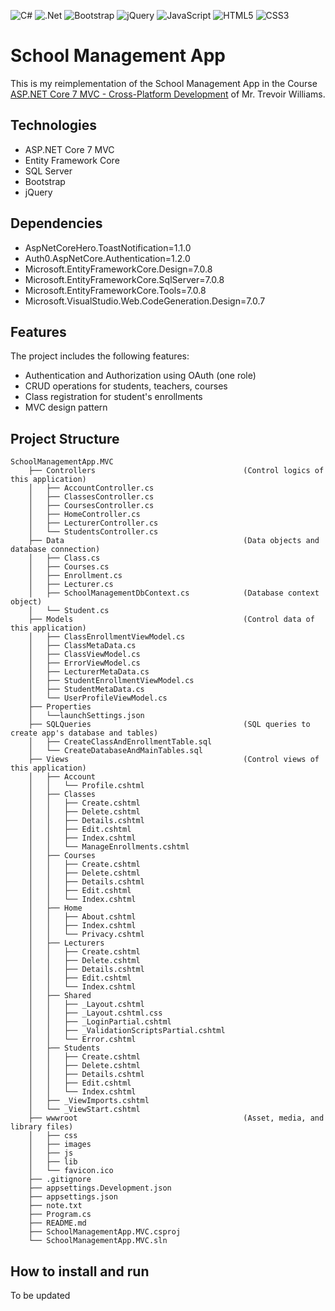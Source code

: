 
![C#](https://img.shields.io/badge/c%23-%23239120.svg?style=for-the-badge&logo=c-sharp&logoColor=white)
![.Net](https://img.shields.io/badge/.NET-5C2D91?style=for-the-badge&logo=.net&logoColor=white)
![Bootstrap](https://img.shields.io/badge/bootstrap-%238511FA.svg?style=for-the-badge&logo=bootstrap&logoColor=white)
![jQuery](https://img.shields.io/badge/jquery-%230769AD.svg?style=for-the-badge&logo=jquery&logoColor=white)
![JavaScript](https://img.shields.io/badge/javascript-%23323330.svg?style=for-the-badge&logo=javascript&logoColor=%23F7DF1E)
![HTML5](https://img.shields.io/badge/html5-%23E34F26.svg?style=for-the-badge&logo=html5&logoColor=white)
![CSS3](https://img.shields.io/badge/css3-%231572B6.svg?style=for-the-badge&logo=css3&logoColor=white)

# School Management App
This is my reimplementation of the School Management App in the Course [ASP.NET Core 7 MVC - Cross-Platform Development](https://www.udemy.com/course/learn-aspnet-mvc-and-entity-framework/) of Mr. Trevoir Williams.

## Technologies
<ul>
  <li>ASP.NET Core 7 MVC</li>
  <li>Entity Framework Core</li>
  <li>SQL Server</li>
  <li>Bootstrap</li>
  <li>jQuery</li>
</ul>

## Dependencies
+ AspNetCoreHero.ToastNotification=1.1.0
+ Auth0.AspNetCore.Authentication=1.2.0
+ Microsoft.EntityFrameworkCore.Design=7.0.8
+ Microsoft.EntityFrameworkCore.SqlServer=7.0.8
+ Microsoft.EntityFrameworkCore.Tools=7.0.8
+ Microsoft.VisualStudio.Web.CodeGeneration.Design=7.0.7


## Features
The project includes the following features:
- Authentication and Authorization using OAuth (one role)
- CRUD operations for students, teachers, courses
- Class registration for student's enrollments
- MVC design pattern

## Project Structure

    SchoolManagementApp.MVC
        ├── Controllers                                 (Control logics of this application)
        │   ├── AccountController.cs
        │   ├── ClassesController.cs
        │   ├── CoursesController.cs
        │   ├── HomeController.cs
        │   ├── LecturerController.cs
        │   └── StudentsController.cs
        ├── Data                                        (Data objects and database connection)
        │   ├── Class.cs
        │   ├── Courses.cs
        │   ├── Enrollment.cs
        │   ├── Lecturer.cs
        │   ├── SchoolManagementDbContext.cs            (Database context object)
        │   └── Student.cs
        ├── Models                                      (Control data of this application)
        │   ├── ClassEnrollmentViewModel.cs                                 
        │   ├── ClassMetaData.cs                 
        │   ├── ClassViewModel.cs
        │   ├── ErrorViewModel.cs
        │   ├── LecturerMetaData.cs
        │   ├── StudentEnrollmentViewModel.cs
        │   ├── StudentMetaData.cs
        │   └── UserProfileViewModel.cs
        ├── Properties
        │   └──launchSettings.json
        ├── SQLQueries                                  (SQL queries to create app's database and tables)
        │   ├── CreateClassAndEnrollmentTable.sql 
        │   └── CreateDatabaseAndMainTables.sql
        ├── Views                                       (Control views of this application)
        │   ├── Account   
        │   │   └── Profile.cshtml
        │   ├── Classes
        │   │   ├── Create.cshtml
        │   │   ├── Delete.cshtml
        │   │   ├── Details.cshtml
        │   │   ├── Edit.cshtml
        │   │   ├── Index.cshtml
        │   │   └── ManageEnrollments.cshtml
        │   ├── Courses
        │   │   ├── Create.cshtml
        │   │   ├── Delete.cshtml
        │   │   ├── Details.cshtml
        │   │   ├── Edit.cshtml
        │   │   └── Index.cshtml
        │   ├── Home
        │   │   ├── About.cshtml
        │   │   ├── Index.cshtml
        │   │   └── Privacy.cshtml
        │   ├── Lecturers
        │   │   ├── Create.cshtml
        │   │   ├── Delete.cshtml
        │   │   ├── Details.cshtml
        │   │   ├── Edit.cshtml
        │   │   └── Index.cshtml
        │   ├── Shared 
        │   │   ├── _Layout.cshtml
        │   │   ├── _Layout.cshtml.css
        │   │   ├── _LoginPartial.cshtml
        │   │   ├── _ValidationScriptsPartial.cshtml
        │   │   └── Error.cshtml
        │   ├── Students
        │   │   ├── Create.cshtml
        │   │   ├── Delete.cshtml
        │   │   ├── Details.cshtml
        │   │   ├── Edit.cshtml
        │   │   └── Index.cshtml
        │   ├── _ViewImports.cshtml
        │   └── _ViewStart.cshtml
        ├── wwwroot                                     (Asset, media, and library files)
        │   ├── css
        │   ├── images
        │   ├── js
        │   ├── lib
        │   └── favicon.ico
        ├── .gitignore
        ├── appsettings.Development.json
        ├── appsettings.json
        ├── note.txt
        ├── Program.cs
        ├── README.md
        ├── SchoolManagementApp.MVC.csproj
        └── SchoolManagementApp.MVC.sln

## How to install and run
To be updated

